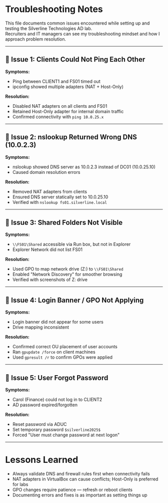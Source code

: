 # Troubleshooting Notes

This file documents common issues encountered while setting up and testing the Silverline Technologies AD lab.  
Recruiters and IT managers can see my troubleshooting mindset and how I approach problem resolution.

---

## 🔹 Issue 1: Clients Could Not Ping Each Other
**Symptoms:**
- Ping between CLIENT1 and FS01 timed out
- ipconfig showed multiple adapters (NAT + Host-Only)

**Resolution:**
- Disabled NAT adapters on all clients and FS01
- Retained Host-Only adapter for internal domain traffic
- Confirmed connectivity with `ping 10.0.25.x`

---

## 🔹 Issue 2: nslookup Returned Wrong DNS (10.0.2.3)
**Symptoms:**
- nslookup showed DNS server as 10.0.2.3 instead of DC01 (10.0.25.10)
- Caused domain resolution errors

**Resolution:**
- Removed NAT adapters from clients
- Ensured DNS server statically set to 10.0.25.10
- Verified with `nslookup fs01.silverline.local`

---

## 🔹 Issue 3: Shared Folders Not Visible
**Symptoms:**
- `\\FS01\Shared` accessible via Run box, but not in Explorer
- Explorer Network did not list FS01

**Resolution:**
- Used GPO to map network drive (Z:) to `\\FS01\Shared`
- Enabled "Network Discovery" for smoother browsing
- Verified with screenshots of Z: drive

---

## 🔹 Issue 4: Login Banner / GPO Not Applying
**Symptoms:**
- Login banner did not appear for some users
- Drive mapping inconsistent

**Resolution:**
- Confirmed correct OU placement of user accounts
- Ran `gpupdate /force` on client machines
- Used `gpresult /r` to confirm GPOs were applied

---

## 🔹 Issue 5: User Forgot Password
**Symptoms:**
- Carol (Finance) could not log in to CLIENT2
- AD password expired/forgotten

**Resolution:**
- Reset password via ADUC
- Set temporary password `$silverline2025$`
- Forced "User must change password at next logon"

---

# Lessons Learned
- Always validate DNS and firewall rules first when connectivity fails
- NAT adapters in VirtualBox can cause conflicts; Host-Only is preferred for labs
- GPO changes require patience — refresh or reboot clients
- Documenting errors and fixes is as important as setting things up
